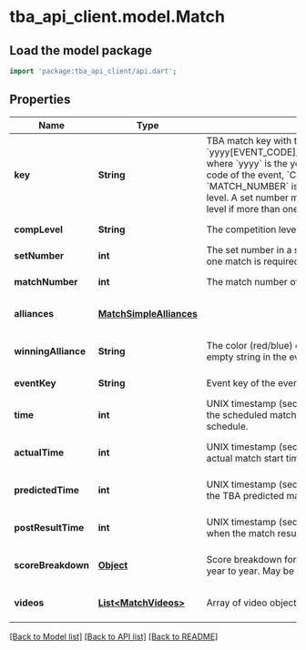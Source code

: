 # tba_api_client.model.Match

## Load the model package
```dart
import 'package:tba_api_client/api.dart';
```

## Properties
Name | Type | Description | Notes
------------ | ------------- | ------------- | -------------
**key** | **String** | TBA match key with the format &#x60;yyyy[EVENT_CODE]_[COMP_LEVEL]m[MATCH_NUMBER]&#x60;, where &#x60;yyyy&#x60; is the year, and &#x60;EVENT_CODE&#x60; is the event code of the event, &#x60;COMP_LEVEL&#x60; is (qm, ef, qf, sf, f), and &#x60;MATCH_NUMBER&#x60; is the match number in the competition level. A set number may be appended to the competition level if more than one match in required per set. | [default to null]
**compLevel** | **String** | The competition level the match was played at. | [default to null]
**setNumber** | **int** | The set number in a series of matches where more than one match is required in the match series. | [default to null]
**matchNumber** | **int** | The match number of the match in the competition level. | [default to null]
**alliances** | [**MatchSimpleAlliances**](MatchSimpleAlliances.md) |  | [optional] [default to null]
**winningAlliance** | **String** | The color (red/blue) of the winning alliance. Will contain an empty string in the event of no winner, or a tie. | [optional] [default to null]
**eventKey** | **String** | Event key of the event the match was played at. | [default to null]
**time** | **int** | UNIX timestamp (seconds since 1-Jan-1970 00:00:00) of the scheduled match time, as taken from the published schedule. | [optional] [default to null]
**actualTime** | **int** | UNIX timestamp (seconds since 1-Jan-1970 00:00:00) of actual match start time. | [optional] [default to null]
**predictedTime** | **int** | UNIX timestamp (seconds since 1-Jan-1970 00:00:00) of the TBA predicted match start time. | [optional] [default to null]
**postResultTime** | **int** | UNIX timestamp (seconds since 1-Jan-1970 00:00:00) when the match result was posted. | [optional] [default to null]
**scoreBreakdown** | [**Object**](.md) | Score breakdown for auto, teleop, etc. points. Varies from year to year. May be null. | [optional] [default to null]
**videos** | [**List&lt;MatchVideos&gt;**](MatchVideos.md) | Array of video objects associated with this match. | [optional] [default to []]

[[Back to Model list]](../README.md#documentation-for-models) [[Back to API list]](../README.md#documentation-for-api-endpoints) [[Back to README]](../README.md)


